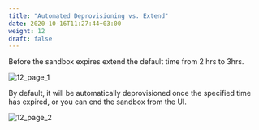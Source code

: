 ```yaml
---
title: "Automated Deprovisioning vs. Extend"
date: 2020-10-16T11:27:44+03:00
weight: 12
draft: false
---
```


Before the sandbox expires extend the default time from 2 hrs to 3hrs.

![12_page_1](/images/module2/12_page_1.png)

By default, it will be automatically deprovisioned once the specified time has expired, or you can end the sandbox from the UI.

![12_page_2](/images/module2/12_page_2.png)